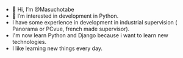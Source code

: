 - 👋 Hi, I’m @Masuchotabe
- 👀 I’m interested in development in Python. 
- I have some experience in development in industrial supervision ( Panorama or PCvue, french made supervisor). 
- I'm now learn Python and Django because i want to learn new technologies. 
- I like learning new things every day. 
<!---
Masuchotabe/Masuchotabe is a ✨ special ✨ repository because its `README.md` (this file) appears on your GitHub profile.
You can click the Preview link to take a look at your changes.
--->
